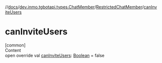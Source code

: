 //[docs](../../../index.md)/[dev.inmo.tgbotapi.types.ChatMember](../index.md)/[RestrictedChatMember](index.md)/[canInviteUsers](can-invite-users.md)



# canInviteUsers  
[common]  
Content  
open override val [canInviteUsers](can-invite-users.md): [Boolean](https://kotlinlang.org/api/latest/jvm/stdlib/kotlin/-boolean/index.html) = false  



